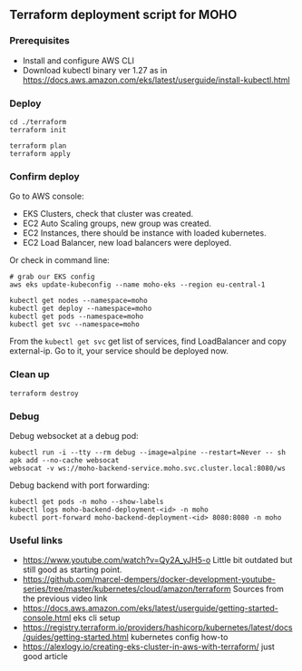 ## Terraform deployment script for MOHO

### Prerequisites

- Install and configure AWS CLI
- Download kubectl binary ver 1.27 as in https://docs.aws.amazon.com/eks/latest/userguide/install-kubectl.html

### Deploy

```
cd ./terraform
terraform init

terraform plan
terraform apply
```

### Confirm deploy

Go to AWS console:
- EKS Clusters, check that cluster was created.
- EC2 Auto Scaling groups, new group was created.
- EC2 Instances, there should be instance with loaded kubernetes.
- EC2 Load Balancer, new load balancers were deployed.

Or check in command line:

```
# grab our EKS config
aws eks update-kubeconfig --name moho-eks --region eu-central-1

kubectl get nodes --namespace=moho
kubectl get deploy --namespace=moho
kubectl get pods --namespace=moho
kubectl get svc --namespace=moho
```

From the `kubectl get svc` get list of services, find LoadBalancer and copy external-ip. Go to it, your service should be deployed now.

### Clean up

```
terraform destroy
```

### Debug

Debug websocket at a debug pod:

```
kubectl run -i --tty --rm debug --image=alpine --restart=Never -- sh
apk add --no-cache websocat
websocat -v ws://moho-backend-service.moho.svc.cluster.local:8080/ws
```

Debug backend with port forwarding:

```
kubectl get pods -n moho --show-labels
kubectl logs moho-backend-deployment-<id> -n moho
kubectl port-forward moho-backend-deployment-<id> 8080:8080 -n moho
```

### Useful links

- https://www.youtube.com/watch?v=Qy2A_yJH5-o Little bit outdated but still good as starting point.
- https://github.com/marcel-dempers/docker-development-youtube-series/tree/master/kubernetes/cloud/amazon/terraform Sources from the previous video link
- https://docs.aws.amazon.com/eks/latest/userguide/getting-started-console.html eks cli setup
- https://registry.terraform.io/providers/hashicorp/kubernetes/latest/docs/guides/getting-started.html kubernetes config how-to
- https://alexlogy.io/creating-eks-cluster-in-aws-with-terraform/ just good article
